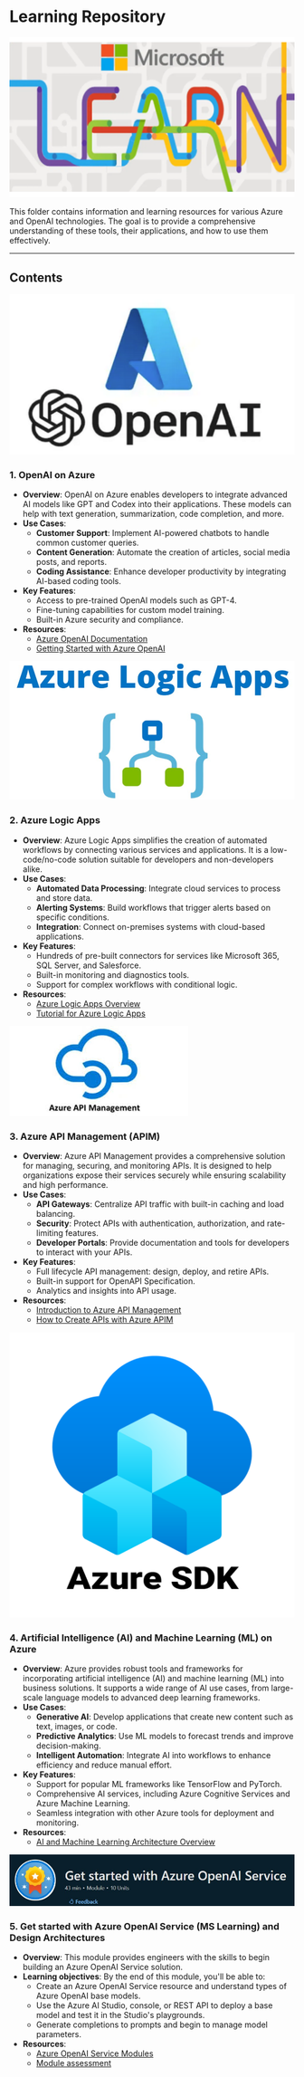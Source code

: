 # Learning Repository

![Learn](./images/Learn.png)

This folder contains information and learning resources for various Azure and OpenAI technologies. The goal is to provide a comprehensive understanding of these tools, their applications, and how to use them effectively.

---

## Contents

![Azure OpenAI](./images/AzureOpenAI.png)
### 1. OpenAI on Azure
- **Overview**: OpenAI on Azure enables developers to integrate advanced AI models like GPT and Codex into their applications. These models can help with text generation, summarization, code completion, and more.
- **Use Cases**:
  - **Customer Support**: Implement AI-powered chatbots to handle common customer queries.
  - **Content Generation**: Automate the creation of articles, social media posts, and reports.
  - **Coding Assistance**: Enhance developer productivity by integrating AI-based coding tools.
- **Key Features**:
  - Access to pre-trained OpenAI models such as GPT-4.
  - Fine-tuning capabilities for custom model training.
  - Built-in Azure security and compliance.
- **Resources**:
  - [Azure OpenAI Documentation](https://learn.microsoft.com/en-us/azure/ai-services/openai/)
  - [Getting Started with Azure OpenAI](https://learn.microsoft.com/en-us/azure/ai-services/openai/chatgpt-quickstart?tabs=command-line%2Cjavascript-keyless%2Ctypescript-keyless%2Cpython-new&pivots=programming-language-python)

![Logic Apps](./images/Azure%20Logic%20APp.jpg)
### 2. Azure Logic Apps
- **Overview**: Azure Logic Apps simplifies the creation of automated workflows by connecting various services and applications. It is a low-code/no-code solution suitable for developers and non-developers alike.
- **Use Cases**:
  - **Automated Data Processing**: Integrate cloud services to process and store data.
  - **Alerting Systems**: Build workflows that trigger alerts based on specific conditions.
  - **Integration**: Connect on-premises systems with cloud-based applications.
- **Key Features**:
  - Hundreds of pre-built connectors for services like Microsoft 365, SQL Server, and Salesforce.
  - Built-in monitoring and diagnostics tools.
  - Support for complex workflows with conditional logic.
- **Resources**:
  - [Azure Logic Apps Overview](https://learn.microsoft.com/en-us/azure/logic-apps/)
  - [Tutorial for Azure Logic Apps](https://learn.microsoft.com/en-us/azure/logic-apps/tutorial-build-schedule-recurring-logic-app-workflow)

![APIM](./images/Azure%20APIM.jpg)
### 3. Azure API Management (APIM)
- **Overview**: Azure API Management provides a comprehensive solution for managing, securing, and monitoring APIs. It is designed to help organizations expose their services securely while ensuring scalability and high performance.
- **Use Cases**:
  - **API Gateways**: Centralize API traffic with built-in caching and load balancing.
  - **Security**: Protect APIs with authentication, authorization, and rate-limiting features.
  - **Developer Portals**: Provide documentation and tools for developers to interact with your APIs.
- **Key Features**:
  - Full lifecycle API management: design, deploy, and retire APIs.
  - Built-in support for OpenAPI Specification.
  - Analytics and insights into API usage.
- **Resources**:
  - [Introduction to Azure API Management](https://learn.microsoft.com/en-us/azure/api-management/)
  - [How to Create APIs with Azure APIM](https://learn.microsoft.com/en-us/azure/api-management/import-and-publish)

![Learn](./images/SDK.png)
### 4. Artificial Intelligence (AI) and Machine Learning (ML) on Azure
- **Overview**: Azure provides robust tools and frameworks for incorporating artificial intelligence (AI) and machine learning (ML) into business solutions. It supports a wide range of AI use cases, from large-scale language models to advanced deep learning frameworks.
- **Use Cases**:
  - **Generative AI**: Develop applications that create new content such as text, images, or code.
  - **Predictive Analytics**: Use ML models to forecast trends and improve decision-making.
  - **Intelligent Automation**: Integrate AI into workflows to enhance efficiency and reduce manual effort.
- **Key Features**:
  - Support for popular ML frameworks like TensorFlow and PyTorch.
  - Comprehensive AI services, including Azure Cognitive Services and Azure Machine Learning.
  - Seamless integration with other Azure tools for deployment and monitoring.
- **Resources**:
  - [AI and Machine Learning Architecture Overview](https://learn.microsoft.com/en-us/azure/architecture/ai-ml/)

![Learning](./images/model.jpg)
### 5. Get started with Azure OpenAI Service (MS Learning) and Design Architectures
- **Overview**: This module provides engineers with the skills to begin building an Azure OpenAI Service solution.
- **Learning objectives**: By the end of this module, you'll be able to:
    - Create an Azure OpenAI Service resource and understand types of Azure OpenAI base models.
    - Use the Azure AI Studio, console, or REST API to deploy a base model and test it in the Studio's playgrounds.
    - Generate completions to prompts and begin to manage model parameters.
- **Resources**:
  - [Azure OpenAI Service Modules](https://learn.microsoft.com/en-us/training/modules/get-started-openai/)
  - [Module assessment](https://learn.microsoft.com/training/modules/get-started-openai/9-knowledge-check/)


